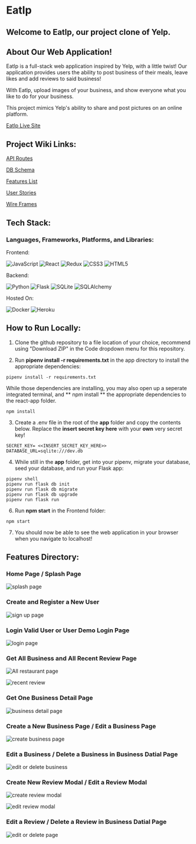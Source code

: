 # Eatlp

## Welcome to Eatlp, our project clone of Yelp.

## About Our Web Application!

Eatlp is a full-stack web application inspired by Yelp, with a little twist!
Our application provides users the ability to post business of their meals, leave likes and add reviews to said business!

With Eatlp, upload images of your business, and show everyone what you like to do for your business. 

This project mimics Yelp's ability to share and post pictures on an online platform. 

[Eatlp Live Site](https://eatlp.herokuapp.com/)

## Project Wiki Links:

[API Routes](https://github.com/dwting0322/Eatlp/wiki/API-ROUTES)

[DB Schema](https://github.com/dwting0322/Eatlp/wiki/DB-SCHEMA)

[Features List](https://github.com/dwting0322/Eatlp/wiki/FEATURES)

[User Stories](https://github.com/dwting0322/Eatlp/wiki/USER-STORIES)

[Wire Frames](https://github.com/dwting0322/Eatlp/wiki/WIRE-FRAMES)

## Tech Stack:

### Languages, Frameworks, Platforms, and Libraries:

Frontend:

![JavaScript](https://img.shields.io/badge/javascript-%23323330.svg?style=for-the-badge&logo=javascript&logoColor=%23F7DF1E) ![React](https://img.shields.io/badge/react-%2320232a.svg?style=for-the-badge&logo=react&logoColor=%2361DAFB) ![Redux](https://img.shields.io/badge/redux-%23593d88.svg?style=for-the-badge&logo=redux&logoColor=white) ![CSS3](https://img.shields.io/badge/css3-%231572B6.svg?style=for-the-badge&logo=css3&logoColor=white) ![HTML5](https://img.shields.io/badge/html5-%23E34F26.svg?style=for-the-badge&logo=html5&logoColor=white)

Backend:

![Python](https://img.shields.io/badge/python-3670A0?style=for-the-badge&logo=python&logoColor=ffdd54) ![Flask](https://img.shields.io/badge/flask-%23000.svg?style=for-the-badge&logo=flask&logoColor=white) ![SQLite](https://img.shields.io/badge/sqlite-%2307405e.svg?style=for-the-badge&logo=sqlite&logoColor=white) ![SQLAlchemy](https://img.shields.io/badge/-SQLAlchemy-red?style=for-the-badge)

Hosted On:

![Docker](https://img.shields.io/badge/docker-%230db7ed.svg?style=for-the-badge&logo=docker&logoColor=white) ![Heroku](https://img.shields.io/badge/heroku-%23430098.svg?style=for-the-badge&logo=heroku&logoColor=white)

## How to Run Locally:

1. Clone the github repository to a file location of your choice, recommend using "Download ZIP" in the Code dropdown menu for this repository.

2. Run **pipenv install -r requirements.txt** in the app directory to install the appropriate dependencies:

```
pipenv install -r requirements.txt
```

While those dependencies are installing, you may also open up a seperate integrated terminal, and ** npm install ** the appropriate dependencies to the react-app folder.

```
npm install
```

3. Create a .env file in the root of the **app** folder and copy the contents below. Replace the **insert secret key here** with your **own** very secret key!

```
SECRET_KEY= <<INSERT_SECRET_KEY_HERE>>
DATABASE_URL=sqlite:///dev.db
```

4. While still in the **app** folder, get into your pipenv, migrate your database, seed your database, and run your Flask app:

```
pipenv shell
pipenv run flask db init
pipenv run flask db migrate
pipenv run flask db upgrade
pipenv run flask run
```

6. Run **npm start** in the Frontend folder:

```
npm start
```

7. You should now be able to see the web application in your browser when you navigate to localhost!

## Features Directory:

### Home Page / Splash Page

![splash page](https://user-images.githubusercontent.com/101853690/193935984-fabc5352-351a-43f5-8763-7478596e20f6.png)


### Create and Register a New User

![sign up page](https://user-images.githubusercontent.com/101853690/193937340-f54fc1e5-08f2-459c-9fc2-36bb9c776f8d.png)


### Login Valid User or User Demo Login Page

![login page](https://user-images.githubusercontent.com/101853690/193937352-ee0fa6fe-0566-4594-a556-8aeb522b3cb0.png)


### Get All Business and All Recent Review Page

![All restaurant page](https://user-images.githubusercontent.com/101853690/193938165-77e58ee8-bbe4-4788-94b1-0f99256dbbab.png)

![recent review](https://user-images.githubusercontent.com/101853690/193938177-3e44f978-7ca5-488b-b1f1-4367b816244d.png)


### Get One Business Detail Page

![business detail page](https://user-images.githubusercontent.com/101853690/193938319-cc79bed7-7a7d-4c35-9dc7-11c5b944d444.png)


### Create a New Business Page / Edit a Business Page

![create business page](https://user-images.githubusercontent.com/101853690/193937419-516eb788-178d-4baa-b41d-3f0265956e3b.png)


### Edit a Business / Delete a Business in Business Datial Page

![edit or delete business](https://user-images.githubusercontent.com/101853690/193937635-90a14954-44ec-41d6-88c0-c354a76dae7b.png)


### Create New Review Modal / Edit a Review Modal

![create review modal](https://user-images.githubusercontent.com/101853690/193937726-17e1743d-6c00-4b81-aff4-ee392963f51e.png)


![edit review modal](https://user-images.githubusercontent.com/101853690/193937953-fcdf3483-12e2-45ad-acb2-0efd89aaa99f.png)


### Edit a Review / Delete a Review in Business Datial Page

![edit or delete page](https://user-images.githubusercontent.com/101853690/193938014-00abec4a-01da-4942-aabf-8a81b4fe65a2.png)

